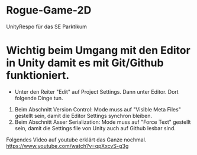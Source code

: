 # Rogue-Game-2D
UnityRespo für das SE Parktikum

# Wichtig beim Umgang mit den Editor in Unity damit es mit Git/Github funktioniert.

- Unter den Reiter "Edit" auf Project Settings. Dann unter Editor. Dort folgende Dinge tun.
1. Beim Abschnitt Version Control: Mode muss auf "Visible Meta Files" gestellt sein, damit die Editor Settings synchron bleiben.
2. Beim Abschnitt Asser Serialization: Mode muss auf "Force Text" gestellt sein, damit die Settings file von Unity auch auf Github
lesbar sind.

Folgendes Video auf youtube erklärt das Ganze nochmal. https://www.youtube.com/watch?v=qpXxcvS-g3g
